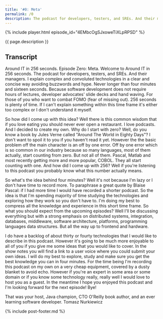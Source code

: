 ```yaml
---
title: '#0: Meta'
permalink: /0
description: The podcast for developers, testers, and SREs. And their managers. I explain complex and convoluted technologies in a clear and concise way avoiding buzzwords and hype.
---
```


{% include player.html episode_id="4EMbcOgSJxoweTiXLpRPSD" %}

{{ page.description }}

## Transcript

Around IT in 256 seconds. Episode Zero: Meta.
Welcome to Around IT in 256 seconds.
The podcast for developers, testers, and SREs.
And their managers.
I explain complex and convoluted technologies in a clear and concise way avoiding buzzwords and hype.
Never longer than four minutes and sixteen seconds.
Because software development does not require hours of lectures, developer advocates' slide decks and hand waving.
For those of you who want to combat FOMO (fear of missing out).
256 seconds is plenty of time.
If I can't explain something within this time frame it's either too complex or I don't understand it myself.

So how did I come up with this idea?
Well there is this common wisdom that if you love eating you should never ever open a restaurant.
I love podcasts.
And I decided to create my own.
Why do I start with zero?
Well, do you know a book by Jules Verne called "Around The World in Eighty Days"?
I don't want to spoil it to you if you haven't read it yet.
However the the basic problem off the main character is an off by one error.
Off by one error which is so common in our industry because so many languages, most of them actually, start counting from zero.
But not all of them.
Pascal, Matlab and most recently getting more and more popular, COBOL.
They all start counting with one.
And how did I come up with 256?
Well if you're listening to this podcast you probably know what this number actually means.

So what's the idea behind four minutes?
Well it's not because I'm lazy or I don't have time to record more.
To paraphrase a great quote by Blaise Pascal: if I had more time I would have recorded a shorter podcast.
So the idea is that I'm spending majority of time studying the technologies and exploring how they work so you don't have to.
I'm doing my best to compress all the knowledge and experience in this short time frame.
So what you should expect from the upcoming episodes?
Well I'll be discussing everything but with a strong emphasis on distributed systems, integration, databases, middleware, software architecture, platforms, programming languages data structures.
But all the way up to frontend and hardware.

I do have a backlog of about thirty or fourty technologies that I would like to describe in this podcast.
However it's going to be much more enjoyable to all of you if you give me some ideas that you would like to cover.
In the show notes you will find a link to a user voice where you could submit your own ideas.
I will do my best to explore, study and make sure you get the best knowledge you can in four minutes.
For the time being I'm recording this podcast on my own on a very cheap equipment, covered by a dusty blanket to avoid echo.
However if you're an expert in some area or some domain or if you know some technology really, really well I would love to host you as a guest.
In the meantime I hope you enjoyed this podcast and I'm looking forward for the next episode!
Bye!

That was your host, Java champion, CTO O'Reilly book author, and an ever learning software developer.
Tomasz Nurkiewicz

{% include post-footer.md %}
